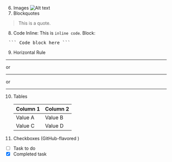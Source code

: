 6. Images
   ![Alt text](https://image-url.jpg)
7. Blockquotes
> This is a quote.
8. Code
   Inline:
   This is `inline code`.
   Block:
<pre> ``` Code block here ``` </pre>
9. Horizontal Rule
  
---
or
***
or
___
10. Tables
    
    | Column 1 | Column 2 |
    |----------|----------|
    | Value A  | Value B  |
    | Value C  | Value D  |

12. Checkboxes (GitHub-flavored )
- [ ] Task to do
- [x] Completed task